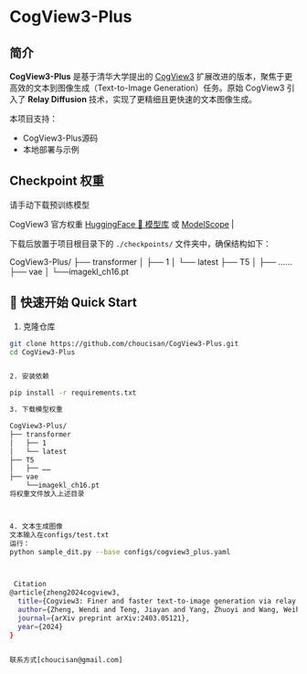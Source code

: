 # CogView3-Plus

## 简介 

**CogView3-Plus** 是基于清华大学提出的 [CogView3](https://arxiv.org/abs/2403.05121) 扩展改进的版本，聚焦于更高效的文本到图像生成（Text-to-Image Generation）任务。原始 CogView3 引入了 **Relay Diffusion** 技术，实现了更精细且更快速的文本图像生成。

本项目支持：

- CogView3-Plus源码
- 本地部署与示例

## Checkpoint 权重

请手动下载预训练模型

CogView3 官方权重 [HuggingFace 🤗 模型库](https://huggingface.co/THUDM) 或 [ModelScope](https://modelscope.cn/models) |
      
下载后放置于项目根目录下的 `./checkpoints/` 文件夹中，确保结构如下：

CogView3-Plus/
├── transformer
│   ├── 1
│   └── latest
├── T5
│   ├── ……
├── vae
│    └──imagekl_ch16.pt


## 🚀 快速开始 Quick Start

1. 克隆仓库

```bash
git clone https://github.com/choucisan/CogView3-Plus.git
cd CogView3-Plus


2. 安装依赖

pip install -r requirements.txt

3. 下载模型权重

CogView3-Plus/
├── transformer
│   ├── 1
│   └── latest
├── T5
│   ├── ……
├── vae
    └──imagekl_ch16.pt
将权重文件放入上述目录



4. 文本生成图像
文本输入在configs/test.txt
运行：
python sample_dit.py --base configs/cogview3_plus.yaml



 Citation
@article{zheng2024cogview3,
  title={Cogview3: Finer and faster text-to-image generation via relay diffusion},
  author={Zheng, Wendi and Teng, Jiayan and Yang, Zhuoyi and Wang, Weihan and Chen, Jidong and Gu, Xiaotao and Dong, Yuxiao and Ding, Ming and Tang, Jie},
  journal={arXiv preprint arXiv:2403.05121},
  year={2024}
}


联系方式[choucisan@gmail.com]

